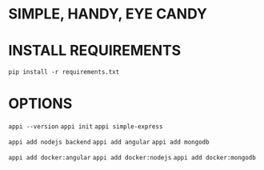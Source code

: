 # SIMPLE, HANDY, EYE CANDY
# INSTALL REQUIREMENTS
`pip install -r requirements.txt`
# OPTIONS

`appi --version`
`appi init`
`appi simple-express`

`appi add nodejs backend`
`appi add angular`
`appi add mongodb`

`appi add docker:angular`
`appi add docker:nodejs`
`appi add docker:mongodb`
